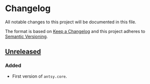 # Changelog

All notable changes to this project will be documented in this file.

The format is based on [Keep a Changelog](http://keepachangelog.com)
and this project adheres to 
[Semantic Versioning](http://semver.org/spec/v2.0.0.html).


## [Unreleased]
### Added
- First version of `antsy.core`.

[Unreleased]: https://github.com/logicblocks/pathological/compare/0.0.1...HEAD
